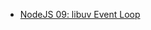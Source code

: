 - [NodeJS 09: libuv Event Loop](https://medium.com/@2001dkmaurya/nodejs-09-libuv-event-loop-1020aced39b8)
